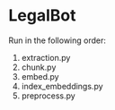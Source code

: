 # LegalBot
Run in the following order:
1) extraction.py
2) chunk.py
3) embed.py
4) index_embeddings.py
5) preprocess.py